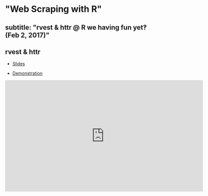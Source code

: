 # "Web Scraping with R"

## subtitle: "rvest & httr @ R we having fun yet‽<br>(Feb 2, 2017)"

## rvest & httr

- [Slides](http://libjohn.github.io/rfun-scrape/slides.html)

- [Demonstration](http://libjohn.github.io/rfun-scrape/rvest_demo.nb.html)

<iframe height="360" width="640" src="https://warpwire.duke.edu/w/xY4BAA/" frameborder="0" scrolling="0" allowfullscreen></iframe>